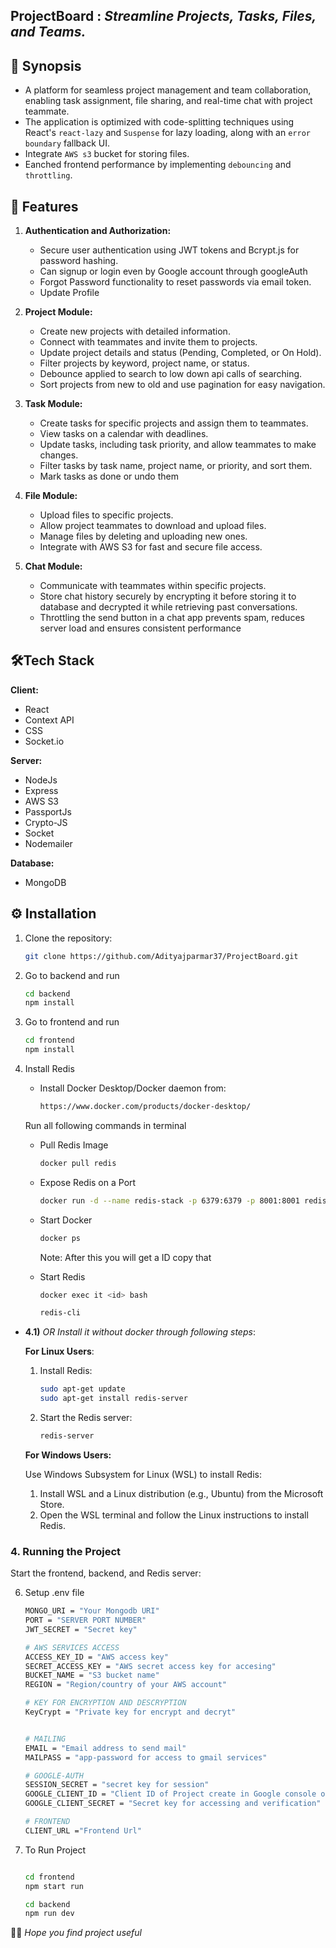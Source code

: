 ## ProjectBoard : *Streamline Projects, Tasks, Files, and Teams.*


## 📑 Synopsis 

- A platform for seamless project management and team collaboration, enabling task assignment, file sharing, and real-time chat with project teammate.
- The application is optimized with code-splitting techniques using React's `react-lazy` and `Suspense` for lazy loading, along with an `error boundary` fallback UI.
- Integrate `AWS s3` bucket for storing files.
- Eanched frontend performance by implementing `debouncing` and `throttling`.


## 📜 Features

1. **Authentication and Authorization:**
    - Secure user authentication using JWT tokens and Bcrypt.js for password hashing.
    - Can signup or login even by Google account through googleAuth 
    - Forgot Password functionality to reset passwords via email token.
    - Update Profile 

3. **Project Module:**
    - Create new projects with detailed information.
    - Connect with teammates and invite them to projects.
    - Update project details and status (Pending, Completed, or On Hold).
    - Filter projects by keyword, project name, or status.
    - Debounce applied to search to low down api calls of searching.
    - Sort projects from new to old and use pagination for easy navigation.
 

5. **Task Module:**
    - Create tasks for specific projects and assign them to teammates.
    - View tasks on a calendar with deadlines.
    - Update tasks, including task priority, and allow teammates to make changes.
    - Filter tasks by task name, project name, or priority, and sort them.
    - Mark tasks as done or undo them
  

7. **File Module:**
    - Upload files to specific projects.
    - Allow project teammates to download and upload files.
    - Manage files by deleting and uploading new ones.
    - Integrate with AWS S3 for fast and secure file access.
  
9. **Chat Module:**
    - Communicate with teammates within specific projects.
    - Store chat history securely by encrypting it before storing it to database and decrypted it while retrieving past conversations.
    - Throttling the send button in a chat app prevents spam, reduces server load and ensures consistent performance
     

## 🛠️Tech Stack

**Client:** 
* React
* Context API
* CSS
* Socket.io

**Server:** 
* NodeJs
* Express
* AWS S3
* PassportJs
* Crypto-JS
* Socket
* Nodemailer


**Database:**
* MongoDB 


## ⚙️ Installation

1. Clone the repository:

   ```bash
   git clone https://github.com/Adityajparmar37/ProjectBoard.git
   ```

2. Go to backend and run 
    ```bash
    cd backend
    npm install
    ```

3. Go to frontend and run
    ```bash
    cd frontend
    npm install
    ```

4. Install Redis
   - Install Docker Desktop/Docker daemon from:
     ```bash
     https://www.docker.com/products/docker-desktop/
     ```

    Run all following commands in terminal
     
   - Pull Redis Image
     ```bash
     docker pull redis
     ```
   - Expose Redis on a Port
     ```bash
     docker run -d --name redis-stack -p 6379:6379 -p 8001:8001 redis/redis-stack:latest
     ```
   - Start Docker
     ```bash
     docker ps
     ```
     Note: After this you will get a ID copy that

     
   - Start Redis
     ```bash
     docker exec it <id> bash

     redis-cli
     ```
     

* **4.1)** *OR Install it without docker through following steps*:
        
   **For Linux Users**:
    
    1. Install Redis:
       ```bash
       sudo apt-get update
       sudo apt-get install redis-server
       ```
    
    2. Start the Redis server:
       ```bash
       redis-server
       ```
    
    **For Windows Users:**
    
    Use Windows Subsystem for Linux (WSL) to install Redis:
    
    1. Install WSL and a Linux distribution (e.g., Ubuntu) from the Microsoft Store.
    2. Open the WSL terminal and follow the Linux instructions to install Redis.

   

### 4. Running the Project

Start the frontend, backend, and Redis server:

6. Setup .env file 
    ```bash
    MONGO_URI = "Your Mongodb URI"
    PORT = "SERVER PORT NUMBER"
    JWT_SECRET = "Secret key"
    
    # AWS SERVICES ACCESS 
    ACCESS_KEY_ID = "AWS access key"
    SECRET_ACCESS_KEY = "AWS secret access key for accesing"
    BUCKET_NAME = "S3 bucket name"
    REGION = "Region/country of your AWS account"
    
    # KEY FOR ENCRYPTION AND DESCRYPTION
    KeyCrypt = "Private key for encrypt and decryt"
    
    
    # MAILING
    EMAIL = "Email address to send mail"
    MAILPASS = "app-password for access to gmail services"

    # GOOGLE-AUTH
    SESSION_SECRET = "secret key for session"
    GOOGLE_CLIENT_ID = "Client ID of Project create in Google console of your account"
    GOOGLE_CLIENT_SECRET = "Secret key for accessing and verification"
    
    # FRONTEND
    CLIENT_URL ="Frontend Url"
    ```


7. To Run Project
    ```bash

    cd frontend
    npm start run 

    cd backend
    npm run dev
    ```

 🤞🏻 *Hope you find project useful*
